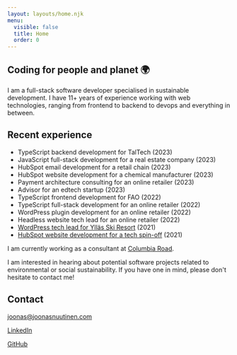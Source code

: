 ```yaml
---
layout: layouts/home.njk
menu:
  visible: false
  title: Home
  order: 0
---
```


## Coding for people and planet 🌍

I am a full-stack software developer specialised in sustainable development. I have 11+ years of experience working with web technologies, ranging from frontend to backend to devops and everything in between.

## Recent experience

- TypeScript backend development for TalTech (2023)
- JavaScript full-stack development for a real estate company (2023)
- HubSpot email development for a retail chain (2023)
- HubSpot website development for a chemical manufacturer (2023)
- Payment architecture consulting for an online retailer (2023)
- Advisor for an edtech startup (2023)
- TypeScript frontend development for FAO (2022)
- TypeScript full-stack development for an online retailer (2022)
- WordPress plugin development for an online retailer (2022)
- Headless website tech lead for an online retailer (2022)
- [WordPress tech lead for Ylläs Ski Resort](/blog/wordpress-tech-lead-for-yllas-ski-resort-2021/) (2021)
- [HubSpot website development for a tech spin-off](/blog/hubspot-website-development-for-tech-spin-off-2021) (2021)

I am currently working as a consultant at [Columbia Road](https://www.columbiaroad.com/).

I am interested in hearing about potential software projects related to environmental or social sustainability. If you have one in mind, please don't hesitate to contact me!

## Contact

[joonas@joonasnuutinen.com](mailto:joonas@joonasnuutinen.com)

[LinkedIn](https://www.linkedin.com/in/joonasn/)

[GitHub](https://github.com/joonasnuutinen)
